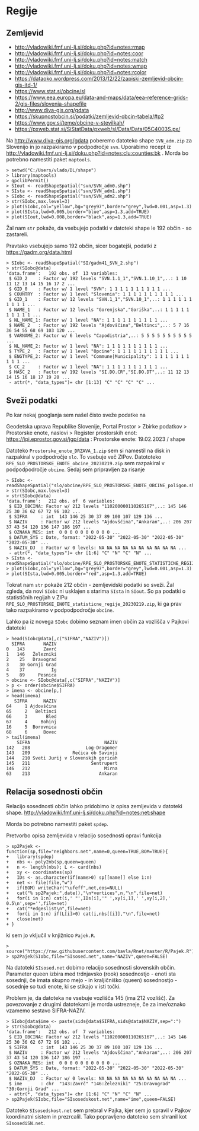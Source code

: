 # Regije

## Zemljevid

- http://vladowiki.fmf.uni-lj.si/doku.php?id=notes:rmap
- http://vladowiki.fmf.uni-lj.si/doku.php?id=notes:coor
- http://vladowiki.fmf.uni-lj.si/doku.php?id=notes:match
- http://vladowiki.fmf.uni-lj.si/doku.php?id=notes:wmap
- http://vladowiki.fmf.uni-lj.si/doku.php?id=notes:rcolor
- https://dataoko.wordpress.com/2013/12/22/zapiski-zemljevid-obcin-gis-itd-1/
- https://www.stat.si/obcine/sl
- https://www.eea.europa.eu/data-and-maps/data/eea-reference-grids-2/gis-files/slovenia-shapefile
- http://www.diva-gis.org/gdata
- https://skupnostobcin.si/podatki/zemljevid-obcin-tabela/#p2
- https://www.gov.si/teme/obcine-v-stevilkah/
- https://pxweb.stat.si/SiStatData/pxweb/sl/Data/Data/05C4003S.px/

Na http://www.diva-gis.org/gdata poberemo datoteko shape `SVN_adm.zip` za Slovenijo in jo razpakiramo v podpodročje `svn`.
Uporabimo recept iz  http://vladowiki.fmf.uni-lj.si/doku.php?id=notes:clu:counties:bk . Morda bo potrebno namestiti paket `maptools`.

```
> setwd("C:/Users/vlado/DL/shape")
> library(maptools)
> gpclibPermit()
> SIout <- readShapeSpatial("svn/SVN_adm0.shp")
> SIsta <- readShapeSpatial("svn/SVN_adm1.shp")
> SIobc <- readShapeSpatial("svn/SVN_adm2.shp")
> str(SIobc,max.level=3)
> plot(SIobc,col="yellow",bg="grey97",border="grey",lwd=0.001,asp=1.3)
> plot(SIsta,lwd=0.005,border="blue",asp=1.3,add=TRUE)
> plot(SIout,lwd=0.008,border="black",asp=1.3,add=TRUE)
```
Žal nam `str` pokaže, da vsebujejo podatki v datoteki shape le 192 občin - so zastareli.

Pravtako vsebujejo samo 192 občin, sicer bogatejši, podatki z https://gadm.org/data.html 

```
> SIobc <- readShapeSpatial("SI/gadm41_SVN_2.shp")
> str(SIobc@data)
'data.frame':   192 obs. of  13 variables:
 $ GID_2    : Factor w/ 192 levels "SVN.1.1_1","SVN.1.10_1",..: 1 10 11 12 13 14 15 16 17 2 ...
 $ GID_0    : Factor w/ 1 level "SVN": 1 1 1 1 1 1 1 1 1 1 ...
 $ COUNTRY  : Factor w/ 1 level "Slovenia": 1 1 1 1 1 1 1 1 1 1 ...
 $ GID_1    : Factor w/ 12 levels "SVN.1_1","SVN.10_1",..: 1 1 1 1 1 1 1 1 1 1 ...
 $ NAME_1   : Factor w/ 12 levels "Gorenjska","Goriška",..: 1 1 1 1 1 1 1 1 1 1 ...
 $ NL_NAME_1: Factor w/ 1 level "NA": 1 1 1 1 1 1 1 1 1 1 ...
 $ NAME_2   : Factor w/ 192 levels "Ajdovščina","Beltinci",..: 5 7 16 36 54 55 68 69 103 120 ...
 $ VARNAME_2: Factor w/ 6 levels "Capodistria",..: 5 5 5 5 5 5 5 5 5 5 ...
 $ NL_NAME_2: Factor w/ 1 level "NA": 1 1 1 1 1 1 1 1 1 1 ...
 $ TYPE_2   : Factor w/ 1 level "Opcine": 1 1 1 1 1 1 1 1 1 1 ...
 $ ENGTYPE_2: Factor w/ 1 level "Commune|Municipality": 1 1 1 1 1 1 1 1 1 1 ...
 $ CC_2     : Factor w/ 1 level "NA": 1 1 1 1 1 1 1 1 1 1 ...
 $ HASC_2   : Factor w/ 192 levels "SI.DO.CR","SI.DO.DT",..: 11 12 13 14 15 16 18 17 19 20 ...
 - attr(*, "data_types")= chr [1:13] "C" "C" "C" "C" ...
```

## Sveži podatki

Po kar nekaj googlanja sem našel čisto sveže podatke na 

Geodetska uprava Republike Slovenije,
Portal Prostor > Zbirke podatkov > Prostorske enote, naslovi > Register prostorskih enot:
https://ipi.eprostor.gov.si/jgp/data : Prostorske enote: 19.02.2023 / shape

Datoteko `Prostorske_enote_DRZAVA_1.zip` sem si namestil na disk in razpakiral v podpodročje `slo`. To vsebuje več ZIPov. Datototeko `RPE_SLO_PROSTORSKE_ENOTE_obcine_20230219.zip` sem razpakiral v podpodpodročje `obcine`. Sedaj sem pripravljen za risanje
```
> SIobc <- readShapeSpatial("slo/obcine/RPE_SLO_PROSTORSKE_ENOTE_OBCINE_poligon.shp")
> str(SIobc,max.level=3)
> str(SIobc@data)
'data.frame':   212 obs. of  6 variables:
 $ EID_OBCINA: Factor w/ 212 levels "110200000110265167",..: 145 146 25 30 36 62 67 72 96 102 ...
 $ SIFRA     : int  143 146 25 30 37 89 100 107 129 136 ...
 $ NAZIV     : Factor w/ 212 levels "Ajdovščina","Ankaran",..: 206 207 37 43 54 120 136 147 186 197 ...
 $ OZNAKA_MES: int  0 0 0 0 0 0 0 0 0 0 ...
 $ DATUM_SYS : Date, format: "2022-05-30" "2022-05-30" "2022-05-30" "2022-05-30" ...
 $ NAZIV_DJ  : Factor w/ 0 levels: NA NA NA NA NA NA NA NA NA NA ...
 - attr(*, "data_types")= chr [1:6] "C" "N" "C" "N" ...
> SIsta <- readShapeSpatial("slo/obcine/RPE_SLO_PROSTORSKE_ENOTE_STATISTICNE_REGIJE_poligon.shp")
> plot(SIobc,col="yellow",bg="grey97",border="grey",lwd=0.001,asp=1.3)
> plot(SIsta,lwd=0.005,border="red",asp=1.3,add=TRUE)
```
Tokrat nam `str` pokaže 212 občin - zemljevidski podatki so sveži. Žal zgleda, da novi `SIobc` ni usklajen s starima `SIsta` in `SIout`. So pa podatki o statističnih regijah v ZIPu `RPE_SLO_PROSTORSKE_ENOTE_statisticne_regije_20230219.zip`, ki ga prav tako razpakiramo v podpodpodročje `obcine`.

Lahko pa iz novega `SIobc` dobimo seznam imen občin za vozlišča v Pajkovi datoteki

```
> head(SIobc@data[,c("SIFRA","NAZIV")])
  SIFRA       NAZIV
0   143       Zavrč
1   146   Železniki
2    25   Dravograd
3    30 Gornji Grad
4    37          Ig
5    89     Pesnica
> obcine <- SIobc@data[,c("SIFRA","NAZIV")]
> p <- order(obcine$SIFRA)
> imena <- obcine[p,]
> head(imena)
   SIFRA      NAZIV
64     1 Ajdovščina
65     2   Beltinci
66     3       Bled
67     4     Bohinj
16     5  Borovnica
68     6      Bovec
> tail(imena)
    SIFRA                            NAZIV
142   208                     Log-Dragomer
143   209                Rečica ob Savinji
144   210 Sveti Jurij v Slovenskih goricah
145   211                       Šentrupert
146   212                            Mirna
63    213                          Ankaran
```

## Relacija sosednosti občin

Relacijo sosednosti občin lahko pridobimo iz opisa zemljevida v datoteki shape.  http://vladowiki.fmf.uni-lj.si/doku.php?id=notes:net:shape

Morda bo potrebno namestiti paket `spdep`.

Pretvorbo opisa zemljevida v relacijo sosednosti opravi funkcija
```
> sp2Pajek <- function(sp,file="neighbors.net",name=0,queen=TRUE,BOM=TRUE){
+   library(spdep)
+   nbs <- poly2nb(sp,queen=queen)
+   n <- length(nbs); L <- card(nbs)
+   xy <- coordinates(sp)
+   IDs <- as.character(if(name>0) sp[[name]] else 1:n)
+   net <- file(file,"w")
+   if(BOM) writeChar("\ufeff",net,eos=NULL) 
+   cat("% sp2Pajek:",date(),"\n*vertices",n,"\n",file=net)
+   for(i in 1:n) cat(i,' "',IDs[i],'" ',xy[i,1],' ',xy[i,2],' 0.5\n',sep='',file=net)
+   cat("*edgeslist\n",file=net)
+   for(i in 1:n) if(L[i]>0) cat(i,nbs[[i]],"\n",file=net)
+   close(net)
+ }
```
ki sem jo vključil v knjižnico `Pajek.R`.

```
> source("https://raw.githubusercontent.com/bavla/Rnet/master/R/Pajek.R")
> sp2Pajek(SIobc,file="SIsosed.net",name="NAZIV",queen=FALSE)
```
Na datoteki `SIsosed.net` dobimo relacijo sosednosti slovenskih občin. Parameter queen izbira med trdnjavsko (rook) sosednostjo - enoti sta sosednji, če imata skupno mejo - in kraljičniško (queen) sosednostjo - sosednje so tudi enote, ki se stikajo v isti točki.

Problem je, da datoteka ne vsebuje vozlišča 145 (ima 212 vozlišč). Za povezovanje z drugimi datotekami je morda ustrezneje, če za ime/oznako vzamemo sestavo SIFRA-NAZIV.
```
> SIobc@data$ime <- paste(sids@data$SIFRA,sids@data$NAZIV,sep=":")
> str(SIobc@data)
'data.frame':   212 obs. of  7 variables:
 $ EID_OBCINA: Factor w/ 212 levels "110200000110265167",..: 145 146 25 30 36 62 67 72 96 102 ...
 $ SIFRA     : int  143 146 25 30 37 89 100 107 129 136 ...
 $ NAZIV     : Factor w/ 212 levels "Ajdovščina","Ankaran",..: 206 207 37 43 54 120 136 147 186 197 ...
 $ OZNAKA_MES: int  0 0 0 0 0 0 0 0 0 0 ...
 $ DATUM_SYS : Date, format: "2022-05-30" "2022-05-30" "2022-05-30" "2022-05-30" ...
 $ NAZIV_DJ  : Factor w/ 0 levels: NA NA NA NA NA NA NA NA NA NA ...
 $ ime       : chr  "143:Zavrč" "146:Železniki" "25:Dravograd" "30:Gornji Grad" ...
 - attr(*, "data_types")= chr [1:6] "C" "N" "C" "N" ...
> sp2Pajek(SIobc,file="SIsosedskost.net",name="ime",queen=FALSE)
```
Datoteko `SIsosedskost.net` sem prebral v Pajka, kjer sem jo spravil v Pajkov koordinatni sistem in prezrcalil. Tako popravljeno datoteko sem shranil kot `SIsosediSN.net`.

